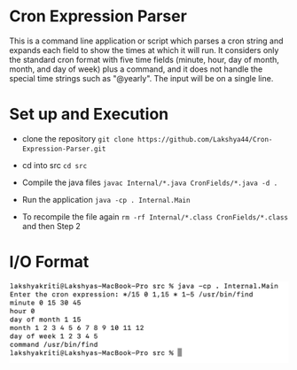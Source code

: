 # Cron Expression Parser

This is a command line application or script which parses a cron string and expands each field
to show the times at which it will run. It considers only the standard cron format with five time fields (minute, hour, day of month, month, and day of week) plus a command, and it does not handle the special time strings such as "@yearly". The input will be on a single line.

# Set up and Execution

- clone the repository ``git clone https://github.com/Lakshya44/Cron-Expression-Parser.git``

- cd into src ``cd src``

- Compile the java files ``javac Internal/*.java CronFields/*.java -d .``

- Run the application ``java -cp . Internal.Main``

- To recompile the file again ``rm -rf Internal/*.class CronFields/*.class`` and then Step 2

# I/O Format

![Alt text](input_output.png)
